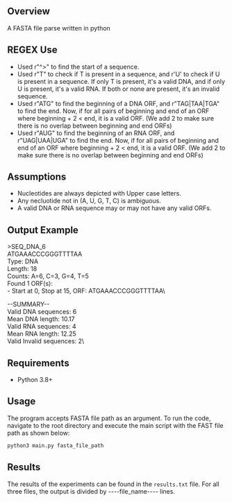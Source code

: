 ## Overview
A FASTA file parse written in python

## REGEX Use
- Used r"^>" to find the start of a sequence.
- Used r"T" to check if T is present in a sequence, and r'U' to check if  U is present in a sequence. If only T is present, it's a valid DNA, and if only U is present, it's a valid RNA. If both or none are present, it's an invalid sequence.
- Used r"ATG" to find the beginning of a DNA ORF, and r"TAG|TAA|TGA" to find the end. Now, if for all pairs of beginning and end of an ORF where beginning + 2 < end, it is a valid ORF. (We add 2 to make sure there is no overlap between beginning and end ORFs)
- Used r"AUG" to find the beginning of an RNA ORF, and r"UAG|UAA|UGA" to find the end. Now, if for all pairs of beginning and end of an ORF where beginning + 2 < end, it is a valid ORF. (We add 2 to make sure there is no overlap between beginning and end ORFs)

## Assumptions
- Nucleotides are always depicted with Upper case letters.
- Any necluotide not in (A, U, G, T, C) is ambiguous.
- A valid DNA or RNA sequence may or may not have any valid ORFs.

## Output Example
\>SEQ_DNA_6\
ATGAAACCCGGGTTTTAA\
Type: DNA\
Length: 18\
Counts: A=6, C=3, G=4, T=5\
Found 1 ORF(s):\
\- Start at 0, Stop at 15, ORF: ATGAAACCCGGGTTTTAA\

--SUMMARY--\
Valid DNA sequences: 6\
Mean DNA length: 10.17\
Valid RNA sequences: 4\
Mean RNA length: 12.25\
Valid Invalid sequences: 2\

## Requirements
- Python 3.8+

## Usage
The program accepts FASTA file path as an argument. To run the code, navigate to the root directory and execute the main script with the FAST file path as shown below:
```bash
python3 main.py fasta_file_path
```

## Results
The results of the experiments can be found in the `results.txt` file.
For all three files, the output is divided by ----file_name---- lines.